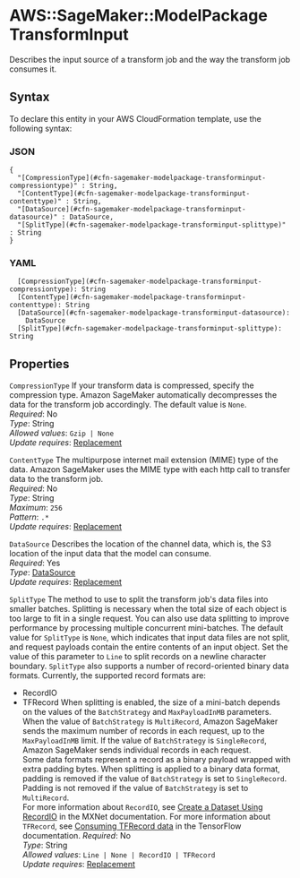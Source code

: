 # AWS::SageMaker::ModelPackage TransformInput<a name="aws-properties-sagemaker-modelpackage-transforminput"></a>

Describes the input source of a transform job and the way the transform job consumes it\.

## Syntax<a name="aws-properties-sagemaker-modelpackage-transforminput-syntax"></a>

To declare this entity in your AWS CloudFormation template, use the following syntax:

### JSON<a name="aws-properties-sagemaker-modelpackage-transforminput-syntax.json"></a>

```
{
  "[CompressionType](#cfn-sagemaker-modelpackage-transforminput-compressiontype)" : String,
  "[ContentType](#cfn-sagemaker-modelpackage-transforminput-contenttype)" : String,
  "[DataSource](#cfn-sagemaker-modelpackage-transforminput-datasource)" : DataSource,
  "[SplitType](#cfn-sagemaker-modelpackage-transforminput-splittype)" : String
}
```

### YAML<a name="aws-properties-sagemaker-modelpackage-transforminput-syntax.yaml"></a>

```
  [CompressionType](#cfn-sagemaker-modelpackage-transforminput-compressiontype): String
  [ContentType](#cfn-sagemaker-modelpackage-transforminput-contenttype): String
  [DataSource](#cfn-sagemaker-modelpackage-transforminput-datasource):
    DataSource
  [SplitType](#cfn-sagemaker-modelpackage-transforminput-splittype): String
```

## Properties<a name="aws-properties-sagemaker-modelpackage-transforminput-properties"></a>

`CompressionType` <a name="cfn-sagemaker-modelpackage-transforminput-compressiontype"></a>
If your transform data is compressed, specify the compression type\. Amazon SageMaker automatically decompresses the data for the transform job accordingly\. The default value is `None`\.  
_Required_: No  
_Type_: String  
_Allowed values_: `Gzip | None`  
_Update requires_: [Replacement](https://docs.aws.amazon.com/AWSCloudFormation/latest/UserGuide/using-cfn-updating-stacks-update-behaviors.html#update-replacement)

`ContentType` <a name="cfn-sagemaker-modelpackage-transforminput-contenttype"></a>
The multipurpose internet mail extension \(MIME\) type of the data\. Amazon SageMaker uses the MIME type with each http call to transfer data to the transform job\.  
_Required_: No  
_Type_: String  
_Maximum_: `256`  
_Pattern_: `.*`  
_Update requires_: [Replacement](https://docs.aws.amazon.com/AWSCloudFormation/latest/UserGuide/using-cfn-updating-stacks-update-behaviors.html#update-replacement)

`DataSource` <a name="cfn-sagemaker-modelpackage-transforminput-datasource"></a>
Describes the location of the channel data, which is, the S3 location of the input data that the model can consume\.  
_Required_: Yes  
_Type_: [DataSource](aws-properties-sagemaker-modelpackage-datasource.md)  
_Update requires_: [Replacement](https://docs.aws.amazon.com/AWSCloudFormation/latest/UserGuide/using-cfn-updating-stacks-update-behaviors.html#update-replacement)

`SplitType` <a name="cfn-sagemaker-modelpackage-transforminput-splittype"></a>
The method to use to split the transform job's data files into smaller batches\. Splitting is necessary when the total size of each object is too large to fit in a single request\. You can also use data splitting to improve performance by processing multiple concurrent mini\-batches\. The default value for `SplitType` is `None`, which indicates that input data files are not split, and request payloads contain the entire contents of an input object\. Set the value of this parameter to `Line` to split records on a newline character boundary\. `SplitType` also supports a number of record\-oriented binary data formats\. Currently, the supported record formats are:

- RecordIO
- TFRecord
  When splitting is enabled, the size of a mini\-batch depends on the values of the `BatchStrategy` and `MaxPayloadInMB` parameters\. When the value of `BatchStrategy` is `MultiRecord`, Amazon SageMaker sends the maximum number of records in each request, up to the `MaxPayloadInMB` limit\. If the value of `BatchStrategy` is `SingleRecord`, Amazon SageMaker sends individual records in each request\.  
  Some data formats represent a record as a binary payload wrapped with extra padding bytes\. When splitting is applied to a binary data format, padding is removed if the value of `BatchStrategy` is set to `SingleRecord`\. Padding is not removed if the value of `BatchStrategy` is set to `MultiRecord`\.  
  For more information about `RecordIO`, see [Create a Dataset Using RecordIO](https://mxnet.apache.org/api/faq/recordio) in the MXNet documentation\. For more information about `TFRecord`, see [Consuming TFRecord data](https://www.tensorflow.org/guide/data#consuming_tfrecord_data) in the TensorFlow documentation\.
  _Required_: No  
  _Type_: String  
  _Allowed values_: `Line | None | RecordIO | TFRecord`  
  _Update requires_: [Replacement](https://docs.aws.amazon.com/AWSCloudFormation/latest/UserGuide/using-cfn-updating-stacks-update-behaviors.html#update-replacement)

